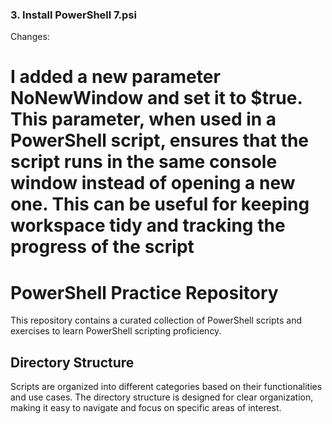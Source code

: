 
### 3. Install PowerShell 7.psi
Changes:

I added a new parameter NoNewWindow and set it to $true. This parameter, when used in a PowerShell script, ensures that the script runs in the same console window instead of opening a new one. This can be useful for keeping workspace tidy and tracking the progress of the script
=======
# PowerShell Practice Repository

This repository contains a curated collection of PowerShell scripts and exercises to learn PowerShell scripting proficiency. 

## Directory Structure

Scripts are organized into different categories based on their functionalities and use cases. The directory structure is designed for clear organization, making it easy to navigate and focus on specific areas of interest.


